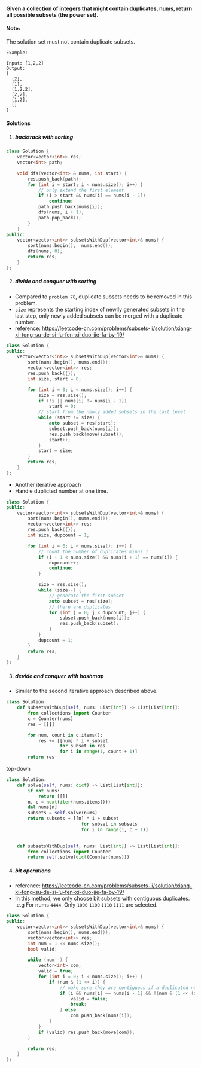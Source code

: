 #### Given a collection of integers that might contain duplicates, nums, return all possible subsets (the power set).

#### Note: 
The solution set must not contain duplicate subsets.

```
Example:

Input: [1,2,2]
Output:
[
  [2],
  [1],
  [1,2,2],
  [2,2],
  [1,2],
  []
]
```

#### Solutions


1. ##### backtrack with sorting

```cpp
class Solution {
    vector<vector<int>> res;
    vector<int> path;

    void dfs(vector<int> & nums, int start) {
        res.push_back(path);
        for (int i = start; i < nums.size(); i++) {
            // only extend the first element
            if (i > start && nums[i] == nums[i - 1])
                continue;
            path.push_back(nums[i]);
            dfs(nums, i + 1);
            path.pop_back();
        }
    }
public:
    vector<vector<int>> subsetsWithDup(vector<int>& nums) {
        sort(nums.begin(),  nums.end());
        dfs(nums, 0);
        return res;
    }
};
```

2. ##### divide and conquer with sorting

- Compared to `problem 78`, duplicate subsets needs to be removed in this problem.
- `size` represents the starting index of newlly generated subsets in the last step, only newly added subsets can be merged with a duplicate number.
- reference: https://leetcode-cn.com/problems/subsets-ii/solution/xiang-xi-tong-su-de-si-lu-fen-xi-duo-jie-fa-by-19/

```cpp
class Solution {
public:
    vector<vector<int>> subsetsWithDup(vector<int>& nums) {
        sort(nums.begin(), nums.end());
        vector<vector<int>> res;
        res.push_back({});
        int size, start = 0;

        for (int i = 0; i < nums.size(); i++) {
            size = res.size();
            if (!i || nums[i] != nums[i - 1])
                start = 0;
            // start from the newly added subsets in the last level
            while (start != size) {
                auto subset = res[start];
                subset.push_back(nums[i]);
                res.push_back(move(subset));
                start++;
            }
            start = size;
        }
        return res;
    }
};
```

- Another iterative approach
- Handle duplicted number at one time.

```cpp
class Solution {
public:
    vector<vector<int>> subsetsWithDup(vector<int>& nums) {
        sort(nums.begin(), nums.end());
        vector<vector<int>> res;
        res.push_back({});
        int size, dupcount = 1;

        for (int i = 0; i < nums.size(); i++) {
            // count the number of duplicates minus 1
            if (i + 1 < nums.size() && nums[i + 1] == nums[i]) {
                dupcount++;
                continue;
            }

            size = res.size();
            while (size--) {
                // generate the first subset
                auto subset = res[size];
                // there are duplicates
                for (int j = 0; j < dupcount; j++) {
                    subset.push_back(nums[i]);
                    res.push_back(subset);
                }
            }
            dupcount = 1;
        }
        return res;
    }
};
```


3. ##### devide and conquer with hashmap

- Similar to the second iterative approach described above.

```python
class Solution:
    def subsetsWithDup(self, nums: List[int]) -> List[List[int]]:
        from collections import Counter
        c = Counter(nums)
        res = [[]]

        for num, count in c.items():
            res += [[num] * i + subset
                    for subset in res
                    for i in range(1, count + 1)]
        return res
```

top-down

```python
class Solution:
    def solve(self, nums: dict) -> List[List[int]]:
        if not nums:
            return [[]]
        n, c = next(iter(nums.items()))
        del nums[n]
        subsets = self.solve(nums)
        return subsets + [[n] * i + subset
                            for subset in subsets
                            for i in range(1, c + 1)]
        

    def subsetsWithDup(self, nums: List[int]) -> List[List[int]]:
        from collections import Counter
        return self.solve(dict(Counter(nums)))

```

4. ##### bit operations

- reference: https://leetcode-cn.com/problems/subsets-ii/solution/xiang-xi-tong-su-de-si-lu-fen-xi-duo-jie-fa-by-19/
- In this method, we only choose bit subsets with contiguous duplicates. .e.g For nums `4444`. Only `1000` `1100` `1110` `1111` are selected.


```cpp
class Solution {
public:
    vector<vector<int>> subsetsWithDup(vector<int>& nums) {
        sort(nums.begin(), nums.end());
        vector<vector<int>> res;
        int num = 1 << nums.size();
        bool valid;

        while (num--) {
            vector<int> com;
            valid = true;
            for (int i = 0; i < nums.size(); i++) {
                if (num & (1 << i)) {
                    // make sure they are contiguous if a duplicated number is set to 1.
                    if (i && nums[i] == nums[i - 1] && !(num & (1 << (i - 1)))) {
                        valid = false;
                        break;
                    } else
                        com.push_back(nums[i]);
                }
            }
            if (valid) res.push_back(move(com));
        }

        return res;
    }
};
```